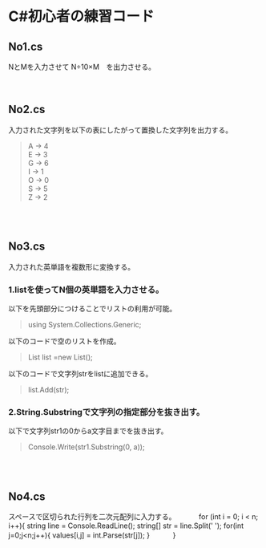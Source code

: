 
# C#初心者の練習コード


## No1.cs  
  NとMを入力させて N÷10×M　を出力させる。  
  </br></br>
  
    
## No2.cs  
  入力された文字列を以下の表にしたがって置換した文字列を出力する。  
  >    A → 4  
      E → 3  
      G → 6  
      I → 1  
      O → 0  
      S → 5  
      Z → 2  
  
  </br></br>
    
## No3.cs  
  入力された英単語を複数形に変換する。  
    
  ### 1.listを使ってN個の英単語を入力させる。  
  以下を先頭部分につけることでリストの利用が可能。  
  >using System.Collections.Generic;  
     
  以下のコードで空のリストを作成。  
  >List<string> list =new List<string>();  
     
  以下のコードで文字列strをlistに追加できる。  
  >list.Add(str);  
  
  ### 2.String.Substringで文字列の指定部分を抜き出す。
   以下で文字列str1の0からa文字目までを抜き出す。　　
   >Console.Write(str1.Substring(0, a));   
   
   </br></br>
    
## No4.cs
  スペースで区切られた行列を二次元配列に入力する。
  　　　for (int i = 0; i < n; i++){
          string line = Console.ReadLine();
          string[] str = line.Split(' ');
          for(int j=0;j<n;j++){
            values[i,j] = int.Parse(str[j]);
          }
  　　　}
  　
  
